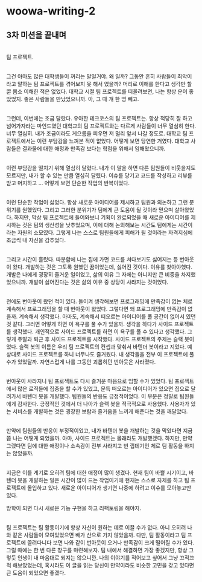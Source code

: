 # woowa-writing-2

## 3차 미션을 끝내며
<br>
팀 프로젝트.
<br><br>

그건 아마도 많은 대학생들이 꺼리는 말일거야.
왜 일까? 그동안 흔히 사람들이 최악이라고 말하는 팀 프로젝트를 겪어보지 못 해서 였을까? 머리로 이해를 한다고 생각만 할 뿐 몸소 이해한 적은 없었다.
대학교 시절 팀 프로젝트를 떠올려보면, 나는 항상 운이 좋았었지. 좋은 사람들을 만났었으니까. 아, 그 때 걔 한 명 빼고.
<br><br>

그런데, 이번에는 조금 달랐다. 우아한 테크코스의 팀 프로젝트는.
항상 적당히 잘 하고 넘어가자라는 마인드였던 대학교의 팀 프로젝트와는 다르게 사람들이 너무 열심히 한다. 너무 열심히. 내가 조금이라도 게으름을 피우면 저 멀리 앞서 나갈 정도로.
대학교 팀 프로젝트에서는 이런 부담감을 느껴본 적이 없었다. 어떻게 보면 당연한 거였다. 대학교 사람들은 결과물에 대한 애정과 만족감 보다는 학점을 위해서 임해왔으니까.
<br><br>

이런 부담감을 떨치기 위해 열심히 달렸다. 내가 이 말을 하면 다른 팀원들이 비웃을지도 모르지만, 내가 할 수 있는 만큼 열심히 달렸다. 이슈를 당기고 코드를 작성하고 리뷰를 받고 머지하고 ... 어떻게 보면 단순한 작업의 반복이었다.
<br><br>

이런 단순한 작업이 싫었다. 항상 새로운 아이디어를 제시하고 팀원과 의논하고 그런 분위기를 원했었다.  그리고 그러한 분위기가 팀에게 큰 도움이 될 것이라 믿으며 살아왔었다.
하지만, 막상 팀 프로젝트에 들어와보니 기획이 완료되었을 때 새로운 아이디어를 제시하는 것은 팀의 생산성을 낮추었으며, 이에 대해 논의해보는 시간도 팀에게는 시간이라는 자원의 소모였다.
그렇게 나는 스스로 팀원들에게 피해가 될 것이라는 자격지심에 조금씩 내 자신을 감추었다.
<br><br>

그리고 시간이 흘렀다. 따분함에 나는 집에 가면 코드를 쳐다보기도 싫어지는 등 번아웃이 왔다. 개발하는 것은 그토록 원했던 꿈이었는데, 싫어진 것이다.
이유를 찾아야했다. 개발은 나에게 굉장히 즐거운 일이었고, 삶의 이유 그 자체는 아니지만 큰 비중을 차지했었으니까. 개발이 싫어진다는 것은 삶의 이유 중 상당이 사라지는 것이었다.
<br><br>

전에도 번아웃이 왔던 적이 있다. 돌이켜 생각해보면 프로그래밍에 만족감이 없는 체로 계속해서 프로그래밍을 할 때 번아웃이 왔었다.
그렇다면 왜 프로그래밍에 만족감이 없을까. 계속해서 생각했다. 아마도, 계속해서 떠오르는 아이디어를 풀 공간이 없어서 였던 것 같다.
그러면 어떻게 하면 이 욕구를 풀 수가 있을까. 생각을 하다가 사이드 프로젝트를 생각했다. 개인적으로 사이드 프로젝트를 하면 이 욕구를 풀 수 있다고 생각했다.
그렇게 주말과 퇴근 후 사이드 프로젝트를 시작했다. 사이드 프로젝트의 주제는 슬랙 봇이었다. 슬랙 봇의 이름은 우리 팀 프로젝트의 컨셉과 맞춰서 바텐더 봇이라고 지었다.
예상대로 사이드 프로젝트를 하니 너무나도 즐거웠다. 내 생각들을 전부 이 프로젝트에 풀 수가 있었달까. 자연스럽게 나를 그동안 괴롭히던 번아웃은 사라졌다.
<br><br>

번아웃이 사라지니 팀 프로젝트도 다시 즐거운 마음으로 임할 수가 있었다. 팀 프로젝트에서 많은 로직들에 집중을 할 수가 있었고, 문득 떠오르는 아이디어가 있으면 집으로 달려가서 바텐더 봇을 개발했다.
팀원들의 반응도 긍정적이었다. 이 부분은 정말로 팀원들에게 감사한다. 긍정적인 것에서 더 나아가 슬랙 봇을 적극적으로 사용했다. 사용자가 있는 서비스를 개발하는 것은 굉장한 보람과 즐거움을 느끼게 해준다는 것을 깨달았다.
<br><br>

만약에 팀원들의 반응이 부정적이었고, 내가 바텐더 봇을 개발하는 것을 막았다면 지금쯤 나는 어떻게 되었을까.
아마, 사이드 프로젝트는 몰래라도 개발했겠다. 하지만, 만약 그랬다면 팀에 대한 애정이나 소속감이 전부 사라지고 빈 껍데기인 체로 팀 활동을 하지는 않았을까.
<br><br>

지금은 이를 계기로 오히려 팀에 대한 애정이 많이 생겼다. 현재 팀이 바쁠 시기이고, 바텐더 봇을 개발하는 일은 시간이 많이 드는 작업이기에 현재는 스스로 자제를 하고 팀 프로젝트에 몰입하고 있다. 새로운 아이디어가 생기면 나중에 하려고 이슈를 모아놓고만 있다.

방학이 되면 다시 새로운 기능 구현을 하고 리팩토링을 해야지.
<br><br>

팀 프로젝트는 팀 활동이기에 항상 자신이 원하는 데로 이끌 수가 없다. 아니 오히려 나와 같은 사람들이 모여있었으면 배가 산으로 가지 않았을까.
다만, 팀 활동이라고 팀 프로젝트에 끌려다니다 보면 나와 같이 번아웃이 오거나 만족감이 크게 떨어질 수가 있다.
그럴 때에는 한 번 다른 창구를 마련해보자. 팀 내에서 해결하면 가장 좋겠지만, 항상 그렇듯 인생이 내 마음대로 되지는 않으니깐.
나의 이야기를 적어보고 싶어서 그냥 끄적끄적 해보았었는데, 혹시라도 이 글을 읽는 당신이 만약이라도 비슷한 고민을 갖고 있다면 큰 도움이 되었으면 좋겠다.

